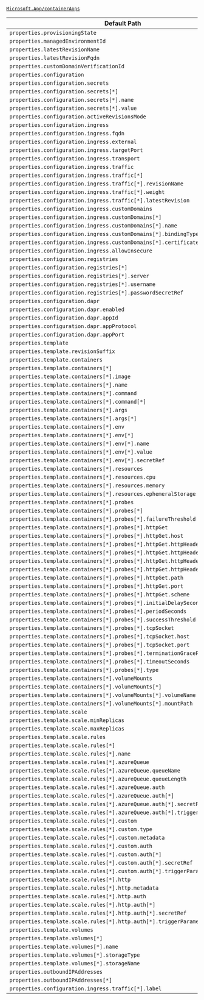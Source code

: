 [`Microsoft.App/containerApps`](https://docs.microsoft.com/en-us/azure/templates/microsoft.app/containerapps)

| Default Path | Alias |
|---|---|
| `properties.provisioningState` | `Microsoft.App/containerApps/provisioningState` |
| `properties.managedEnvironmentId` | `Microsoft.App/containerApps/managedEnvironmentId` |
| `properties.latestRevisionName` | `Microsoft.App/containerApps/latestRevisionName` |
| `properties.latestRevisionFqdn` | `Microsoft.App/containerApps/latestRevisionFqdn` |
| `properties.customDomainVerificationId` | `Microsoft.App/containerApps/customDomainVerificationId` |
| `properties.configuration` | `Microsoft.App/containerApps/configuration` |
| `properties.configuration.secrets` | `Microsoft.App/containerApps/configuration.secrets` |
| `properties.configuration.secrets[*]` | `Microsoft.App/containerApps/configuration.secrets[*]` |
| `properties.configuration.secrets[*].name` | `Microsoft.App/containerApps/configuration.secrets[*].name` |
| `properties.configuration.secrets[*].value` | `Microsoft.App/containerApps/configuration.secrets[*].value` |
| `properties.configuration.activeRevisionsMode` | `Microsoft.App/containerApps/configuration.activeRevisionsMode` |
| `properties.configuration.ingress` | `Microsoft.App/containerApps/configuration.ingress` |
| `properties.configuration.ingress.fqdn` | `Microsoft.App/containerApps/configuration.ingress.fqdn` |
| `properties.configuration.ingress.external` | `Microsoft.App/containerApps/configuration.ingress.external` |
| `properties.configuration.ingress.targetPort` | `Microsoft.App/containerApps/configuration.ingress.targetPort` |
| `properties.configuration.ingress.transport` | `Microsoft.App/containerApps/configuration.ingress.transport` |
| `properties.configuration.ingress.traffic` | `Microsoft.App/containerApps/configuration.ingress.traffic` |
| `properties.configuration.ingress.traffic[*]` | `Microsoft.App/containerApps/configuration.ingress.traffic[*]` |
| `properties.configuration.ingress.traffic[*].revisionName` | `Microsoft.App/containerApps/configuration.ingress.traffic[*].revisionName` |
| `properties.configuration.ingress.traffic[*].weight` | `Microsoft.App/containerApps/configuration.ingress.traffic[*].weight` |
| `properties.configuration.ingress.traffic[*].latestRevision` | `Microsoft.App/containerApps/configuration.ingress.traffic[*].latestRevision` |
| `properties.configuration.ingress.customDomains` | `Microsoft.App/containerApps/configuration.ingress.customDomains` |
| `properties.configuration.ingress.customDomains[*]` | `Microsoft.App/containerApps/configuration.ingress.customDomains[*]` |
| `properties.configuration.ingress.customDomains[*].name` | `Microsoft.App/containerApps/configuration.ingress.customDomains[*].name` |
| `properties.configuration.ingress.customDomains[*].bindingType` | `Microsoft.App/containerApps/configuration.ingress.customDomains[*].bindingType` |
| `properties.configuration.ingress.customDomains[*].certificateId` | `Microsoft.App/containerApps/configuration.ingress.customDomains[*].certificateId` |
| `properties.configuration.ingress.allowInsecure` | `Microsoft.App/containerApps/configuration.ingress.allowInsecure` |
| `properties.configuration.registries` | `Microsoft.App/containerApps/configuration.registries` |
| `properties.configuration.registries[*]` | `Microsoft.App/containerApps/configuration.registries[*]` |
| `properties.configuration.registries[*].server` | `Microsoft.App/containerApps/configuration.registries[*].server` |
| `properties.configuration.registries[*].username` | `Microsoft.App/containerApps/configuration.registries[*].username` |
| `properties.configuration.registries[*].passwordSecretRef` | `Microsoft.App/containerApps/configuration.registries[*].passwordSecretRef` |
| `properties.configuration.dapr` | `Microsoft.App/containerApps/configuration.dapr` |
| `properties.configuration.dapr.enabled` | `Microsoft.App/containerApps/configuration.dapr.enabled` |
| `properties.configuration.dapr.appId` | `Microsoft.App/containerApps/configuration.dapr.appId` |
| `properties.configuration.dapr.appProtocol` | `Microsoft.App/containerApps/configuration.dapr.appProtocol` |
| `properties.configuration.dapr.appPort` | `Microsoft.App/containerApps/configuration.dapr.appPort` |
| `properties.template` | `Microsoft.App/containerApps/template` |
| `properties.template.revisionSuffix` | `Microsoft.App/containerApps/template.revisionSuffix` |
| `properties.template.containers` | `Microsoft.App/containerApps/template.containers` |
| `properties.template.containers[*]` | `Microsoft.App/containerApps/template.containers[*]` |
| `properties.template.containers[*].image` | `Microsoft.App/containerApps/template.containers[*].image` |
| `properties.template.containers[*].name` | `Microsoft.App/containerApps/template.containers[*].name` |
| `properties.template.containers[*].command` | `Microsoft.App/containerApps/template.containers[*].command` |
| `properties.template.containers[*].command[*]` | `Microsoft.App/containerApps/template.containers[*].command[*]` |
| `properties.template.containers[*].args` | `Microsoft.App/containerApps/template.containers[*].args` |
| `properties.template.containers[*].args[*]` | `Microsoft.App/containerApps/template.containers[*].args[*]` |
| `properties.template.containers[*].env` | `Microsoft.App/containerApps/template.containers[*].env` |
| `properties.template.containers[*].env[*]` | `Microsoft.App/containerApps/template.containers[*].env[*]` |
| `properties.template.containers[*].env[*].name` | `Microsoft.App/containerApps/template.containers[*].env[*].name` |
| `properties.template.containers[*].env[*].value` | `Microsoft.App/containerApps/template.containers[*].env[*].value` |
| `properties.template.containers[*].env[*].secretRef` | `Microsoft.App/containerApps/template.containers[*].env[*].secretRef` |
| `properties.template.containers[*].resources` | `Microsoft.App/containerApps/template.containers[*].resources` |
| `properties.template.containers[*].resources.cpu` | `Microsoft.App/containerApps/template.containers[*].resources.cpu` |
| `properties.template.containers[*].resources.memory` | `Microsoft.App/containerApps/template.containers[*].resources.memory` |
| `properties.template.containers[*].resources.ephemeralStorage` | `Microsoft.App/containerApps/template.containers[*].resources.ephemeralStorage` |
| `properties.template.containers[*].probes` | `Microsoft.App/containerApps/template.containers[*].probes` |
| `properties.template.containers[*].probes[*]` | `Microsoft.App/containerApps/template.containers[*].probes[*]` |
| `properties.template.containers[*].probes[*].failureThreshold` | `Microsoft.App/containerApps/template.containers[*].probes[*].failureThreshold` |
| `properties.template.containers[*].probes[*].httpGet` | `Microsoft.App/containerApps/template.containers[*].probes[*].httpGet` |
| `properties.template.containers[*].probes[*].httpGet.host` | `Microsoft.App/containerApps/template.containers[*].probes[*].httpGet.host` |
| `properties.template.containers[*].probes[*].httpGet.httpHeaders` | `Microsoft.App/containerApps/template.containers[*].probes[*].httpGet.httpHeaders` |
| `properties.template.containers[*].probes[*].httpGet.httpHeaders[*]` | `Microsoft.App/containerApps/template.containers[*].probes[*].httpGet.httpHeaders[*]` |
| `properties.template.containers[*].probes[*].httpGet.httpHeaders[*].name` | `Microsoft.App/containerApps/template.containers[*].probes[*].httpGet.httpHeaders[*].name` |
| `properties.template.containers[*].probes[*].httpGet.httpHeaders[*].value` | `Microsoft.App/containerApps/template.containers[*].probes[*].httpGet.httpHeaders[*].value` |
| `properties.template.containers[*].probes[*].httpGet.path` | `Microsoft.App/containerApps/template.containers[*].probes[*].httpGet.path` |
| `properties.template.containers[*].probes[*].httpGet.port` | `Microsoft.App/containerApps/template.containers[*].probes[*].httpGet.port` |
| `properties.template.containers[*].probes[*].httpGet.scheme` | `Microsoft.App/containerApps/template.containers[*].probes[*].httpGet.scheme` |
| `properties.template.containers[*].probes[*].initialDelaySeconds` | `Microsoft.App/containerApps/template.containers[*].probes[*].initialDelaySeconds` |
| `properties.template.containers[*].probes[*].periodSeconds` | `Microsoft.App/containerApps/template.containers[*].probes[*].periodSeconds` |
| `properties.template.containers[*].probes[*].successThreshold` | `Microsoft.App/containerApps/template.containers[*].probes[*].successThreshold` |
| `properties.template.containers[*].probes[*].tcpSocket` | `Microsoft.App/containerApps/template.containers[*].probes[*].tcpSocket` |
| `properties.template.containers[*].probes[*].tcpSocket.host` | `Microsoft.App/containerApps/template.containers[*].probes[*].tcpSocket.host` |
| `properties.template.containers[*].probes[*].tcpSocket.port` | `Microsoft.App/containerApps/template.containers[*].probes[*].tcpSocket.port` |
| `properties.template.containers[*].probes[*].terminationGracePeriodSeconds` | `Microsoft.App/containerApps/template.containers[*].probes[*].terminationGracePeriodSeconds` |
| `properties.template.containers[*].probes[*].timeoutSeconds` | `Microsoft.App/containerApps/template.containers[*].probes[*].timeoutSeconds` |
| `properties.template.containers[*].probes[*].type` | `Microsoft.App/containerApps/template.containers[*].probes[*].type` |
| `properties.template.containers[*].volumeMounts` | `Microsoft.App/containerApps/template.containers[*].volumeMounts` |
| `properties.template.containers[*].volumeMounts[*]` | `Microsoft.App/containerApps/template.containers[*].volumeMounts[*]` |
| `properties.template.containers[*].volumeMounts[*].volumeName` | `Microsoft.App/containerApps/template.containers[*].volumeMounts[*].volumeName` |
| `properties.template.containers[*].volumeMounts[*].mountPath` | `Microsoft.App/containerApps/template.containers[*].volumeMounts[*].mountPath` |
| `properties.template.scale` | `Microsoft.App/containerApps/template.scale` |
| `properties.template.scale.minReplicas` | `Microsoft.App/containerApps/template.scale.minReplicas` |
| `properties.template.scale.maxReplicas` | `Microsoft.App/containerApps/template.scale.maxReplicas` |
| `properties.template.scale.rules` | `Microsoft.App/containerApps/template.scale.rules` |
| `properties.template.scale.rules[*]` | `Microsoft.App/containerApps/template.scale.rules[*]` |
| `properties.template.scale.rules[*].name` | `Microsoft.App/containerApps/template.scale.rules[*].name` |
| `properties.template.scale.rules[*].azureQueue` | `Microsoft.App/containerApps/template.scale.rules[*].azureQueue` |
| `properties.template.scale.rules[*].azureQueue.queueName` | `Microsoft.App/containerApps/template.scale.rules[*].azureQueue.queueName` |
| `properties.template.scale.rules[*].azureQueue.queueLength` | `Microsoft.App/containerApps/template.scale.rules[*].azureQueue.queueLength` |
| `properties.template.scale.rules[*].azureQueue.auth` | `Microsoft.App/containerApps/template.scale.rules[*].azureQueue.auth` |
| `properties.template.scale.rules[*].azureQueue.auth[*]` | `Microsoft.App/containerApps/template.scale.rules[*].azureQueue.auth[*]` |
| `properties.template.scale.rules[*].azureQueue.auth[*].secretRef` | `Microsoft.App/containerApps/template.scale.rules[*].azureQueue.auth[*].secretRef` |
| `properties.template.scale.rules[*].azureQueue.auth[*].triggerParameter` | `Microsoft.App/containerApps/template.scale.rules[*].azureQueue.auth[*].triggerParameter` |
| `properties.template.scale.rules[*].custom` | `Microsoft.App/containerApps/template.scale.rules[*].custom` |
| `properties.template.scale.rules[*].custom.type` | `Microsoft.App/containerApps/template.scale.rules[*].custom.type` |
| `properties.template.scale.rules[*].custom.metadata` | `Microsoft.App/containerApps/template.scale.rules[*].custom.metadata` |
| `properties.template.scale.rules[*].custom.auth` | `Microsoft.App/containerApps/template.scale.rules[*].custom.auth` |
| `properties.template.scale.rules[*].custom.auth[*]` | `Microsoft.App/containerApps/template.scale.rules[*].custom.auth[*]` |
| `properties.template.scale.rules[*].custom.auth[*].secretRef` | `Microsoft.App/containerApps/template.scale.rules[*].custom.auth[*].secretRef` |
| `properties.template.scale.rules[*].custom.auth[*].triggerParameter` | `Microsoft.App/containerApps/template.scale.rules[*].custom.auth[*].triggerParameter` |
| `properties.template.scale.rules[*].http` | `Microsoft.App/containerApps/template.scale.rules[*].http` |
| `properties.template.scale.rules[*].http.metadata` | `Microsoft.App/containerApps/template.scale.rules[*].http.metadata` |
| `properties.template.scale.rules[*].http.auth` | `Microsoft.App/containerApps/template.scale.rules[*].http.auth` |
| `properties.template.scale.rules[*].http.auth[*]` | `Microsoft.App/containerApps/template.scale.rules[*].http.auth[*]` |
| `properties.template.scale.rules[*].http.auth[*].secretRef` | `Microsoft.App/containerApps/template.scale.rules[*].http.auth[*].secretRef` |
| `properties.template.scale.rules[*].http.auth[*].triggerParameter` | `Microsoft.App/containerApps/template.scale.rules[*].http.auth[*].triggerParameter` |
| `properties.template.volumes` | `Microsoft.App/containerApps/template.volumes` |
| `properties.template.volumes[*]` | `Microsoft.App/containerApps/template.volumes[*]` |
| `properties.template.volumes[*].name` | `Microsoft.App/containerApps/template.volumes[*].name` |
| `properties.template.volumes[*].storageType` | `Microsoft.App/containerApps/template.volumes[*].storageType` |
| `properties.template.volumes[*].storageName` | `Microsoft.App/containerApps/template.volumes[*].storageName` |
| `properties.outboundIPAddresses` | `Microsoft.App/containerApps/outboundIPAddresses` |
| `properties.outboundIPAddresses[*]` | `Microsoft.App/containerApps/outboundIPAddresses[*]` |
| `properties.configuration.ingress.traffic[*].label` | `Microsoft.App/containerApps/configuration.ingress.traffic[*].label` |

